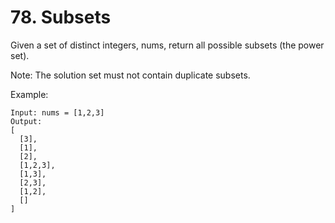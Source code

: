 # 78. Subsets

Given a set of distinct integers, nums, return all possible subsets (the power set).

Note: The solution set must not contain duplicate subsets.

Example:

```text
Input: nums = [1,2,3]
Output:
[
  [3],
  [1],
  [2],
  [1,2,3],
  [1,3],
  [2,3],
  [1,2],
  []
]
```
